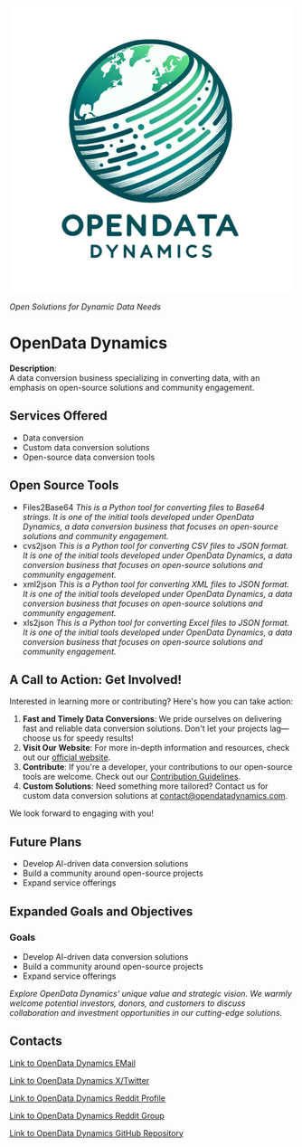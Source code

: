 ![OpenData Dynamics Logo](Assets/Images/logo.png)

*Open Solutions for Dynamic Data Needs*

# OpenData Dynamics

**Description**:  
A data conversion business specializing in converting data, with an emphasis on open-source solutions and community engagement.

## Services Offered

- Data conversion
- Custom data conversion solutions
- Open-source data conversion tools

## Open Source Tools
- Files2Base64 *This is a Python tool for converting files to Base64 strings. It is one of the initial tools developed under OpenData Dynamics, a data conversion business that focuses on open-source solutions and community engagement.*
- cvs2json *This is a Python tool for converting CSV files to JSON format. It is one of the initial tools developed under OpenData Dynamics, a data conversion business that focuses on open-source solutions and community engagement.*
- xml2json *This is a Python tool for converting XML files to JSON format. It is one of the initial tools developed under OpenData Dynamics, a data conversion business that focuses on open-source solutions and community engagement.*
- xls2json *This is a Python tool for converting Excel files to JSON format. It is one of the initial tools developed under OpenData Dynamics, a data conversion business that focuses on open-source solutions and community engagement.*

## A Call to Action: Get Involved!
Interested in learning more or contributing? Here's how you can take action:

1. **Fast and Timely Data Conversions**: We pride ourselves on delivering fast and reliable data conversion solutions. Don't let your projects lag—choose us for speedy results!
2. **Visit Our Website**: For more in-depth information and resources, check out our [official website](https://github.com/TheCompAce/OpenData-Dynamics).
3. **Contribute**: If you're a developer, your contributions to our open-source tools are welcome. Check out our [Contribution Guidelines](#).
4. **Custom Solutions**: Need something more tailored? Contact us for custom data conversion solutions at [contact@opendatadynamics.com](https://github.com/TheCompAce/OpenData-Dynamics).

We look forward to engaging with you!


## Future Plans

- Develop AI-driven data conversion solutions
- Build a community around open-source projects
- Expand service offerings

## Expanded Goals and Objectives

### Goals

- Develop AI-driven data conversion solutions
- Build a community around open-source projects
- Expand service offerings

*Explore OpenData Dynamics' unique value and strategic vision. We warmly welcome potential investors, donors, and customers to discuss collaboration and investment opportunities in our cutting-edge solutions.*

## Contacts

[Link to OpenData Dynamics EMail](mailto:opendatadynamics@gmail.com)

[Link to OpenData Dynamics X/Twitter](https://twitter.com/OpenDataDyn)

[Link to OpenData Dynamics Reddit Profile](https://www.reddit.com/user/OpenDataDynamics)

[Link to OpenData Dynamics Reddit Group](https://www.reddit.com/r/OpenDataDynamics)

[Link to OpenData Dynamics GitHub Repository](https://github.com/TheCompAce/OpenData-Dynamics)
